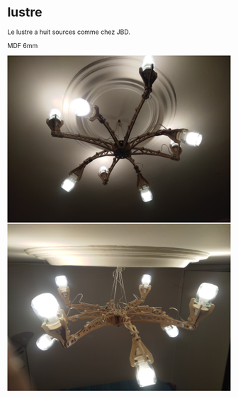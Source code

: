 # lustre
Le lustre a huit sources comme chez JBD.

MDF 6mm

<img src="/img/IMG_20190224_184334.jpg" alt="drawing" width="600"/>
<img src="/img/IMG_20190224_184649.jpg" alt="drawing" width="600"/>
